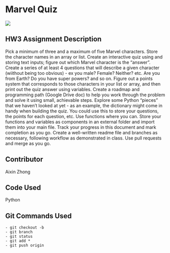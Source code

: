 # Marvel Quiz

<img src="https://fictionhorizon.com/wp-content/uploads/2021/08/marvel-characters-e1635247171398-1024x584.jpg"> 

## HW3 Assignment Description

Pick a minimum of three and a maximum of five Marvel characters. Store the character names in an array or list. Create an interactive quiz using and storing text inputs; figure out which Marvel character is the “answer”.
Create a series of at least 4 questions that will describe a given character (wiithout being too obvious) - ex you male? Female? Neither? etc. Are you from Earth? Do you have super powers? and so on.
Figure out a points system that corresponds to those characters in your list or array, and then print out the quiz answer using variables.
Create a roadmap and programming path (Google Drive doc) to help you work through the problem and solve it using small, achievable steps.
Explore some Python “pieces” that we haven’t looked at yet - as an example, the dictionary might come in handy when building the quiz. You could use this to store your questions, the points for each question, etc.
Use functions where you can. Store your functions and variables as components in an external folder and import them into your main file.
Track your progress in this document and mark completion as you go.
Create a well-written readme file and branches as necessary, following workflow as demonstrated in class. Use pull requests and merge as you go. 

## Contributor 

Aixin Zhong

## Code Used 

Python

## Git Commands Used 

    - git checkout -b
    - git branch 
    - git status 
    - git add *
    - git push origin 
